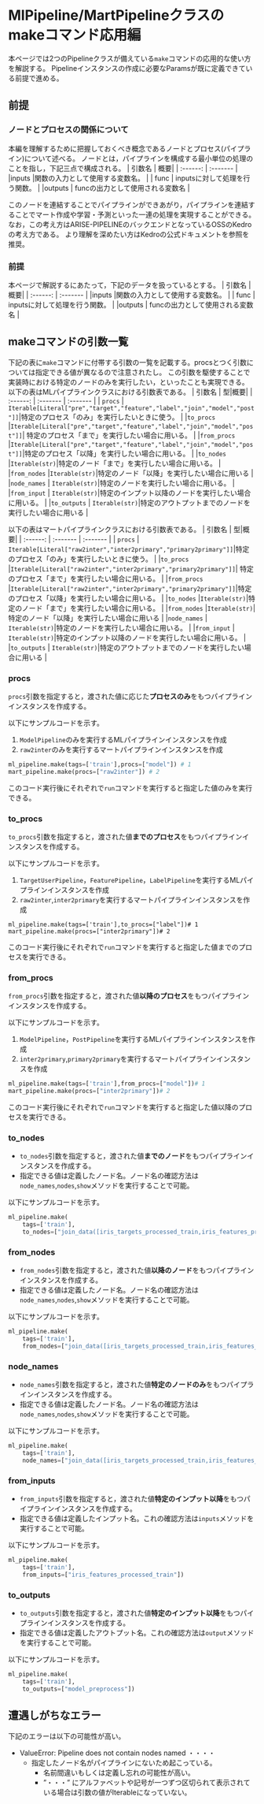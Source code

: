 # MlPipeline/MartPipelineクラスのmakeコマンド応用編
本ページでは2つのPipelineクラスが備えている`make`コマンドの応用的な使い方を解説する。
Pipelineインスタンスの作成に必要なParamsが既に定義できている前提で進める。

## 前提
### ノードとプロセスの関係について
本編を理解するために把握しておくべき概念であるノードとプロセス(パイプライン)について述べる。
ノードとは，パイプラインを構成する最小単位の処理のことを指し，下記三点で構成される。
| 引数名 | 概要|
| :------: | :------- |
|inputs  |関数の入力として使用する変数名。   |
| func  | inputsに対して処理を行う関数。 |
|outputs | funcの出力として使用される変数名 |

このノードを連結することでパイプラインができあがり，パイプラインを連結することでマート作成や学習・予測といった一連の処理を実現することができる。
なお，この考え方はARISE-PIPELINEのバックエンドとなっているOSSのKedroの考え方である。
より理解を深めたい方はKedroの公式ドキュメントを参照を推奨。

### 前提
本ページで解説するにあたって，下記のデータを扱っているとする。
| 引数名 | 概要|
| :------: | :------- |
|inputs  |関数の入力として使用する変数名。   |
| func  | inputsに対して処理を行う関数。 |
|outputs | funcの出力として使用される変数名 |


## makeコマンドの引数一覧
下記の表に`make`コマンドに付帯する引数の一覧を記載する。procsとつく引数については指定できる値が異なるので注意されたし。
この引数を駆使することで実装時における特定のノードのみを実行したい，といったことも実現できる。
以下の表はMLパイプラインクラスにおける引数表である。
| 引数名 | 型|概要|
| :------: | :------- | :------- |
| `procs` | `Iterable[Literal["pre","target","feature","label","join","model","post"]]`|特定のプロセス「のみ」を実行したいときに使う。 |
|`to_procs`  |`Iterable[Literal["pre","target","feature","label","join","model","post"]]`| 特定のプロセス「まで」を実行したい場合に用いる。  |
|`from_procs` |`Iterable[Literal["pre","target","feature","label","join","model","post"]]`|特定のプロセス「以降」を実行したい場合に用いる。   |
|`to_nodes`  |`Iterable(str)`|特定のノード「まで」を実行したい場合に用いる。   |
|`from_nodes` |`Iterable(str)`|特定のノード「以降」を実行したい場合に用いる   |
|`node_names` | `Iterable(str)`|特定のノードを実行したい場合に用いる。  |
|`from_input` | `Iterable(str)`|特定のインプット以降のノードを実行したい場合に用いる。 |
|`to_outputs` | `Iterable(str)`|特定のアウトプットまでのノードを実行したい場合に用いる  |

以下の表はマートパイプラインクラスにおける引数表である。
| 引数名 | 型|概要|
| :------: | :------- | :------- |
| `procs` | `Iterable[Literal["raw2inter","inter2primary","primary2primary"]]`|特定のプロセス「のみ」を実行したいときに使う。 |
|`to_procs`  |`Iterable[Literal["raw2inter","inter2primary","primary2primary"]]`| 特定のプロセス「まで」を実行したい場合に用いる。  |
|`from_procs` |`Iterable[Literal["raw2inter","inter2primary","primary2primary"]]`|特定のプロセス「以降」を実行したい場合に用いる。   |
|`to_nodes`  |`Iterable(str)`|特定のノード「まで」を実行したい場合に用いる。   |
|`from_nodes` |`Iterable(str)`|特定のノード「以降」を実行したい場合に用いる   |
|`node_names` | `Iterable(str)`|特定のノードを実行したい場合に用いる。  |
|`from_input` | `Iterable(str)`|特定のインプット以降のノードを実行したい場合に用いる。 |
|`to_outputs` | `Iterable(str)`|特定のアウトプットまでのノードを実行したい場合に用いる  |

### procs
`procs`引数を指定すると，渡された値に応じた**プロセスのみ**をもつパイプラインインスタンスを作成する。

以下にサンプルコードを示す。
1. `ModelPipeline`のみを実行するMLパイプラインインスタンスを作成
2. `raw2inter`のみを実行するマートパイプラインインスタンスを作成
```python
ml_pipeline.make(tags=['train'],procs=["model"]) # 1
mart_pipeline.make(procs=["raw2inter"]) # 2
```
このコード実行後にそれぞれで`run`コマンドを実行すると指定した値のみを実行できる。
### to_procs
`to_procs`引数を指定すると，渡された値**までのプロセス**をもつパイプラインインスタンスを作成する。

以下にサンプルコードを示す。
1. `TargetUserPipeline`，`FeaturePipeline`，`LabelPipeline`を実行するMLパイプラインインスタンスを作成
2. `raw2inter`,`inter2primary`を実行するマートパイプラインインスタンスを作成

```pythonAA
ml_pipeline.make(tags=['train'],to_procs=["label"])# 1
mart_pipeline.make(procs=["inter2primary"])# 2
```
このコード実行後にそれぞれで`run`コマンドを実行すると指定した値までのプロセスを実行できる。

### from_procs
`from_procs`引数を指定すると，渡された値**以降のプロセス**をもつパイプラインインスタンスを作成する。

以下にサンプルコードを示す。
1. `ModelPipeline`，`PostPipeline`を実行するMLパイプラインインスタンスを作成
2. `inter2primary`,`primary2primary`を実行するマートパイプラインインスタンスを作成
```python
ml_pipeline.make(tags=['train'],from_procs=["model"])# 1
mart_pipeline.make(procs=["inter2primary"])# 2
```
このコード実行後にそれぞれで`run`コマンドを実行すると指定した値以降のプロセスを実行できる。
### to_nodes
- `to_nodes`引数を指定すると，渡された値**までのノード**をもつパイプラインインスタンスを作成する。
- 指定できる値は定義したノード名。ノード名の確認方法は`node_names`,`nodes`,`show`メソッドを実行することで可能。

以下にサンプルコードを示す。
```python
ml_pipeline.make(
    tags=['train'],
    to_nodes=["join_data([iris_targets_processed_train,iris_features_processed_train]) -> [feature_joined_data_train])"])
```
### from_nodes
- `from_nodes`引数を指定すると，渡された値**以降のノード**をもつパイプラインインスタンスを作成する。
- 指定できる値は定義したノード名。ノード名の確認方法は`node_names`,`nodes`,`show`メソッドを実行することで可能。

以下にサンプルコードを示す。
```python
ml_pipeline.make(
    tags=['train'],
    from_nodes=["join_data([iris_targets_processed_train,iris_features_processed_train]) -> [feature_joined_data_train])"])
```

### node_names
- `node_names`引数を指定すると，渡された値**特定のノードのみ**をもつパイプラインインスタンスを作成する。
- 指定できる値は定義したノード名。ノード名の確認方法は`node_names`,`nodes`,`show`メソッドを実行することで可能。

以下にサンプルコードを示す。
```python
ml_pipeline.make(
    tags=['train'],
    node_names=["join_data([iris_targets_processed_train,iris_features_processed_train]) -> [feature_joined_data_train])"])
```
### from_inputs
- `from_inputs`引数を指定すると，渡された値**特定のインプット以降**をもつパイプラインインスタンスを作成する。
- 指定できる値は定義したインプット名。これの確認方法は`inputs`メソッドを実行することで可能。

以下にサンプルコードを示す。
```python
ml_pipeline.make(
    tags=['train'],
    from_inputs=["iris_features_processed_train"])
```
### to_outputs
- `to_outputs`引数を指定すると，渡された値**特定のインプット以降**をもつパイプラインインスタンスを作成する。
- 指定できる値は定義したアウトプット名。これの確認方法は`output`メソッドを実行することで可能。

以下にサンプルコードを示す。
```python
ml_pipeline.make(
    tags=['train'],
    to_outputs=["model_preprocess"])
```

## 遭遇しがちなエラー
下記のエラーは以下の可能性が高い。
- ValueError: Pipeline does not contain nodes named ・・・・
  - 指定したノード名がパイプラインにないため起こっている。
    - 名前間違いもしくは定義し忘れの可能性が高い。
    - ”・・・” にアルファベットや記号が一つずつ区切られて表示されている場合は引数の値がIterableになっていない。
  
